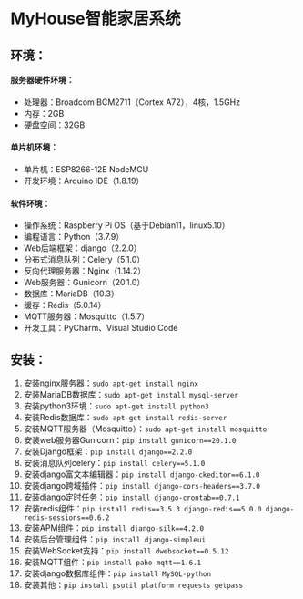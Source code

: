 # MyHouse智能家居系统

## 环境：
#### 服务器硬件环境： 
- 处理器：Broadcom BCM2711（Cortex A72），4核，1.5GHz  
- 内存：2GB 
- 硬盘空间：32GB 
#### 单片机环境： 
- 单片机：ESP8266-12E NodeMCU 
- 开发环境：Arduino IDE（1.8.19） 
#### 软件环境： 
- 操作系统：Raspberry Pi OS（基于Debian11，linux5.10） 
- 编程语言：Python（3.7.9） 
- Web后端框架：django（2.2.0） 
- 分布式消息队列：Celery（5.1.0） 
- 反向代理服务器：Nginx（1.14.2） 
- Web服务器：Gunicorn（20.1.0） 
- 数据库：MariaDB（10.3） 
- 缓存：Redis（5.0.14） 
- MQTT服务器：Mosquitto（1.5.7） 
- 开发工具：PyCharm、Visual Studio Code 

## 安装：
1. 安装nginx服务器：`sudo apt-get install nginx`
2. 安装MariaDB数据库：`sudo apt-get install mysql-server`
3. 安装python3环境：`sudo apt-get install python3`
4. 安装Redis数据库：`sudo apt-get install redis-server`
5. 安装MQTT服务器（Mosquitto）：`sudo apt-get install mosquitto`
6. 安装web服务器Gunicorn：`pip install gunicorn==20.1.0`
7. 安装Django框架：`pip install django==2.2.0`
8. 安装消息队列celery：`pip install celery==5.1.0`
9. 安装django富文本编辑器：`pip install django-ckeditor==6.1.0`
10. 安装django跨域插件：`pip install django-cors-headers==3.7.0`
11. 安装django定时任务：`pip install django-crontab==0.7.1`
12. 安装redis组件：`pip install redis==3.5.3 django-redis==5.0.0 django-redis-sessions==0.6.2`
13. 安装APM组件：`pip install django-silk==4.2.0`
14. 安装后台管理组件：`pip install django-simpleui`
15. 安装WebSocket支持：`pip install dwebsocket==0.5.12`
16. 安装MQTT组件：`pip install paho-mqtt==1.6.1`
17. 安装django数据库组件：`pip install MySQL-python`
18. 安装其他：`pip install psutil platform requests getpass`


